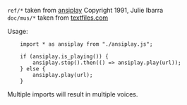 `ref/*` taken from [ansiplay](http://artscene.textfiles.com/ansimusic/programs/ansipl20.zip) Copyright 1991, Julie Ibarra  
`doc/mus/*` taken from [textfiles.com](http://artscene.textfiles.com/ansimusic/songs/)

Usage:
```
    import * as ansiplay from "./ansiplay.js";

    if (ansiplay.is_playing()) {
        ansiplay.stop().then(() => ansiplay.play(url));
    } else {
        ansiplay.play(url);
    }
```

Multiple imports will result in multiple voices.
